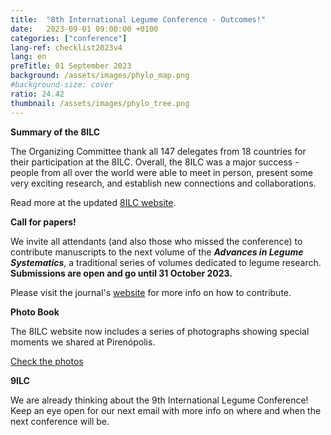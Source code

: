 ```yaml
---
title:  "8th International Legume Conference - Outcomes!"
date:   2023-09-01 09:00:00 +0100
categories: ["conference"]
lang-ref: checklist2023v4
lang: en
preTitle: 01 September 2023
background: /assets/images/phylo_map.png
#background-size: cover
ratio: 24.42
thumbnail: /assets/images/phylo_tree.png
---
```

**Summary of the 8ILC**

The Organizing Committee thank all 147 delegates from 18 countries for their participation at the 8ILC. Overall, the 8ILC was a major success - people from all over the world were able to meet in person, present some very exciting research, and establish new connections and collaborations.

Read more at the updated [8ILC website](https://www.8ilc.com/).
 
 
**Call for papers!**
  
We invite all attendants (and also those who missed the conference) to contribute manuscripts to the next volume of the **_Advances in Legume Systematics_**, a traditional series of volumes dedicated to legume research. **Submissions are open and go until 31 October 2023.**

Please visit the journal's [website](https://www.springer.com/journal/40415/updates/24622142) for more info on how to contribute.
 


**Photo Book**
  
The 8ILC website now includes a series of photographs showing special moments we shared at Pirenópolis.
 
[Check the photos](https://www.8ilc.com/photo-book) 



**9ILC**

We are already thinking about the 9th International Legume Conference! Keep an eye open for our next email with more info on where and when the next conference will be. 
 


